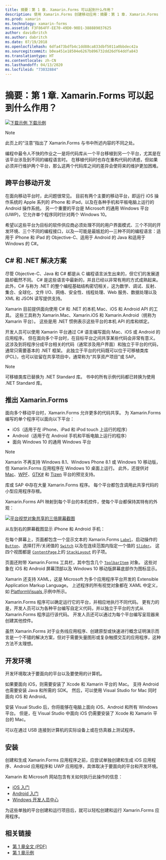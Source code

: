 ```yaml
---
title: 摘要：第 1 章. Xamarin.Forms 可以起到什么作用？
description: 使用 Xamarin.Forms 创建移动应用：摘要：第 1 章. Xamarin.Forms 可以起到什么作用？
ms.prod: xamarin
ms.technology: xamarin-forms
ms.assetid: F3F864FF-EE70-49D0-90D1-388889037625
author: davidbritch
ms.author: dabritch
ms.date: 07/19/2018
ms.openlocfilehash: 6dfa473bdfb4c1dd88ca833dbf5011a0bbdec42a
ms.sourcegitcommit: b0ea451e18504e6267b896732dd26df64ddfa843
ms.translationtype: HT
ms.contentlocale: zh-CN
ms.lasthandoff: 04/13/2020
ms.locfileid: "73032884"
---
```

# <a name="summary-of-chapter-1-how-does-xamarinforms-fit-in"></a>摘要：第 1 章. Xamarin.Forms 可以起到什么作用？

[![下载示例](~/media/shared/download.png) 下载示例](https://github.com/xamarin/xamarin-forms-book-samples/tree/master/Chapter01)

> [!NOTE]
> 此页上的“注意”指出了 Xamarin.Forms 与书中所述内容的不同之处。

编程中最令人不快的作业之一是将代码库从一个平台移植到另一个平台，尤其是在该平台涉及到不同的编程语言时。 在移植代码时也存在重构代码的诱惑，但如果必须并行维护两个平台，那么这两个代码库之间的差异会使将来的维护更加困难。

## <a name="cross-platform-mobile-development"></a>跨平台移动开发

在面向移动平台时，此问题很常见。 目前有两个主要的移动平台，即运行 iOS 操作系统的 Apple 系列的 iPhone 和 iPad，以及在各种手机和平板电脑上运行的 Android 操作系统。 另一个重要的平台是 Microsoft 的通用 Windows 平台 (UWP)，它允许单个程序同时针对两个 Windows 10。

希望以这些平台为目标的软件供应商必须处理不同的用户界面模式、三个不同的开发环境、三个不同的编程接口，以及&mdash;可能是最尴尬的&mdash;三种不同的编程语言：适用于 iPhone 和 iPad 的 Objective-C、适用于 Android 的 Java 和适用于 Windows 的 C#。

## <a name="the-c-and-net-solution"></a>C# 和 .NET 解决方案

尽管 Objective-C、Java 和 C# 都是从 C 编程语言派生出来的，但它们的发展道路却截然不同。 C# 是这些语言中最新的，并且已经以非常有用的方式成熟起来。 此外，C# 与称为 .NET 的整个编程基础结构密切相关，这为数学、调试、反射、集合、全球化、文件 I/O、网络、安全性、线程处理、Web 服务、数据处理以及 XML 和 JSON 读写提供支持。

Xamarin 目前提供面向使用 C# 和 .NET 的本机 Mac、iOS 和 Android API 的工具。 这些工具称为 Xamarin.Mac、Xamarin.iOS 和 Xamarin.Android（统称为 Xamarin 平台）。 这些是用 .NET 惯例表示这些平台的本机 API 的库和绑定。

开发人员可以使用 Xamarin 平台通过 C# 语言编写面向 Mac、iOS 或 Android 的应用程序。 但在面向多个平台时，在目标平台之间共享某些代码会非常有意义。 这涉及到将程序分成平台相关的代码（通常涉及用户界面）和独立于平台的代码，通常只需要基本的 .NET 框架。 此独立于平台的代码既可以位于可移植类库 (PCL)，也可以驻留在共享项目中，通常称为“共享资产项目”或 SAP。

> [!NOTE]
> 可移植类库已替换为 .NET Standard 库。 书中的所有示例代码都已转换为使用 .NET Standard 库。

## <a name="introducing-xamarinforms"></a>推出 Xamarin.Forms

面向多个移动平台时，Xamarin.Forms 允许更多的代码共享。 为 Xamarin.Forms 编写的单个程序可以面向以下平台：

- iOS（适用于在 iPhone、iPad 和 iPod touch 上运行的程序）
- Android（适用于在 Android 手机和平板电脑上运行的程序）
- 面向 Windows 10 的通用 Windows 平台

> [!NOTE]
> Xamarin 不再支持 Windows 8.1、Windows Phone 8.1 或 Windows 10 移动版，但 Xamarin.Forms 应用程序在 Windows 10 桌面上运行。 此外，还提供对 [Mac](~/xamarin-forms/platform/other/mac.md)、[WPF](~/xamarin-forms/platform/other/wpf.md)、[GTK#](~/xamarin-forms/platform/other/gtk.md) 和 [Tizen](~/xamarin-forms/platform/other/tizen.md) 平台的预览支持。

库或 SAP 中存在大量 Xamarin.Forms 程序。 每个平台都包含调用此共享代码的小型应用程序存根。

Xamarin.Forms API 映射到每个平台的本机控件，使每个平台都保持其特有的外观：

[![平台视觉对象共享的三倍屏幕截图](images/ch01fg03-small.png "每个平台上的 Xamarin.Forms 控件")](images/ch01fg03-large.png#lightbox "每个平台上的 Xamarin.Forms 控件")

从左到右的屏幕截图显示 iPhone 和 Android 手机：

在每个屏幕上，页面都包含一个显示文本的 Xamarin.Forms [`Label`](xref:Xamarin.Forms.Label)、启动操作的 [`Button`](xref:Xamarin.Forms.Button)、选择打开/关闭值的 [`Switch`](xref:Xamarin.Forms.Switch) 以及在连续范围内指定一个值的 [`Slider`](xref:Xamarin.Forms.Slider)。 这四个视图都是 [`ContentPage`](xref:Xamarin.Forms.ContentPage)上的 [`StackLayout`](xref:Xamarin.Forms.StackLayout) 的子项。

页面还附带 Xamarin.Forms 工具栏，其中包含几个 [`ToolbarItem`](xref:Xamarin.Forms.ToolbarItem) 对象。 这些对象在 iOS 和 Android 屏幕顶部以及 Windows 10 移动版屏幕底部作为图标显示。

Xamarin 还支持 XAML，这是 Microsoft 为多个应用程序平台开发的 Extensible Application Markup Language。 上述程序的所有视觉对象都在 XAML 中定义，如 [PlatformVisuals  ](https://github.com/xamarin/xamarin-forms-book-samples/tree/master/Chapter01/PlatformVisuals) 示例中所示。

Xamarin.Forms 程序可以确定运行它的平台，并相应地执行不同代码。 更有力的是，开发人员可以为各种平台编写自定义代码，并以独立于平台的方式从 Xamarin.Forms 程序运行该代码。 开发人员还可以通过为每个平台编写呈现器来创建其他控件。

虽然 Xamarin.Forms 对于业务线应用程序、创建原型或快速进行概念证明演示而言是一个不错的解决方案，但对于需要矢量图形或复杂触摸交互的应用程序，这种方法不太理想。

## <a name="your-development-environment"></a>开发环境

开发环境取决于要面向的平台以及要使用的计算机。

如果要面向 iOS，则需要安装了 Xcode 和 Xamarin 平台的 Mac。 支持 Android 也需要安装 Java 和所需的 SDK。 然后，可以使用 Visual Studio for Mac 同时面向 iOS 和 Android。

安装 Visual Studio 后，你将能够在电脑上面向 iOS、Android 和所有 Windows 平台。 但是，在 Visual Studio 中面向 iOS 仍需要安装了 Xcode 和 Xamarin 平台的 Mac。

可以在通过 USB 连接到计算机的实际设备上或在仿真器上测试程序。

## <a name="installation"></a>安装

创建和生成 Xamarin.Forms 应用程序之前，应尝试单独创建和生成 iOS 应用程序、Android 应用程序和 UWP 应用程序，具体取决于要面向的平台和开发环境。

Xamarin 和 Microsoft 网站包含有关如何执行此操作的信息：

- [iOS 入门](~/ios/get-started/index.md)
- [Android 入门](~/android/get-started/index.md)
- [Windows 开发人员中心](https://dev.windows.com)

为这些单独的平台创建和运行项目后，就可以轻松创建和运行 Xamarin.Forms 应用程序。

## <a name="related-links"></a>相关链接

- [第 1 章全文 (PDF)](https://download.xamarin.com/developer/xamarin-forms-book/XamarinFormsBook-Ch01-Apr2016.pdf)
- [第 1 章示例](https://github.com/xamarin/xamarin-forms-book-samples/tree/master/Chapter01)
